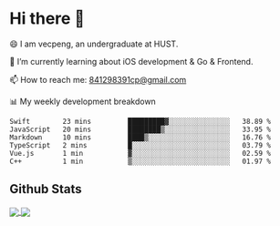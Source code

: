 
# Hi there 👋
😄 I am vecpeng, an undergraduate at HUST.

🌱 I’m currently learning about iOS development & Go & Frontend.

📫 How to reach me: 841298391cp@gmail.com

📊 My weekly development breakdown
<!--START_SECTION:waka-->

```text
Swift        23 mins         █████████▓░░░░░░░░░░░░░░░   38.89 %
JavaScript   20 mins         ████████▒░░░░░░░░░░░░░░░░   33.95 %
Markdown     10 mins         ████▒░░░░░░░░░░░░░░░░░░░░   16.76 %
TypeScript   2 mins          █░░░░░░░░░░░░░░░░░░░░░░░░   03.79 %
Vue.js       1 min           ▓░░░░░░░░░░░░░░░░░░░░░░░░   02.59 %
C++          1 min           ▒░░░░░░░░░░░░░░░░░░░░░░░░   01.97 %
```

<!--END_SECTION:waka-->

## Github Stats
<a href="https://github.com/anuraghazra/github-readme-stats">
  <img align="center" src="https://github-readme-stats.vercel.app/api?username=vecpeng&count_private=true&hide=stars" />
</a>
<a href="https://github.com/anuraghazra/convoychat">
  <img align="center" src="https://github-readme-stats.vercel.app/api/top-langs/?username=vecpeng&layout=compact" />
</a>
